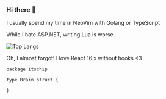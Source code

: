 ### Hi there 👋
I usually spend my time in NeoVim with Golang or TypeScript

While I hate ASP.NET, writing Lua is worse. 

[![Top Langs](https://github-readme-stats.vercel.app/api/top-langs/?username=itschip&layout=compact&langs_count=10)](https://github.com/anuraghazra/github-readme-stats)

Oh, I almost forgot! I love React 16.x without hooks <3


```golang
package itschip

type Brain struct {

}
```

